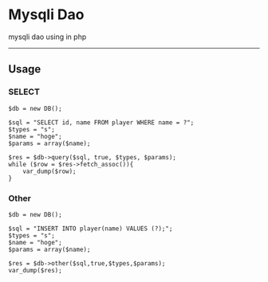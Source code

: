 # Mysqli Dao
mysqli dao using in php
- - - -
## Usage
### SELECT
```
$db = new DB();

$sql = "SELECT id, name FROM player WHERE name = ?";
$types = "s";
$name = "hoge";
$params = array($name);

$res = $db->query($sql, true, $types, $params);
while ($row = $res->fetch_assoc()){
    var_dump($row);
}
```

### Other
```
$db = new DB();

$sql = "INSERT INTO player(name) VALUES (?);";
$types = "s";
$name = "hoge";
$params = array($name);

$res = $db->other($sql,true,$types,$params);
var_dump($res);
```

